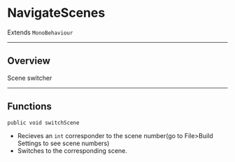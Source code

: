 # NavigateScenes

Extends `MonoBehaviour`

___
## Overview

Scene switcher
___

## Functions

`public void switchScene`

- Recieves an `int` corresponder to the scene number(go to File>Build Settings to see scene numbers)
- Switches to the corresponding scene.